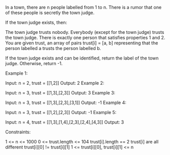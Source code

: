 In a town, there are n people labelled from 1 to n. There is a rumor that one of these people is secretly the town judge.

If the town judge exists, then:

The town judge trusts nobody.
Everybody (except for the town judge) trusts the town judge.
There is exactly one person that satisfies properties 1 and 2.
You are given trust, an array of pairs trust[i] = [a, b] representing that the person labelled a trusts the person labelled b.

If the town judge exists and can be identified, return the label of the town judge. Otherwise, return -1.

Example 1:

Input: n = 2, trust = [[1,2]]
Output: 2
Example 2:

Input: n = 3, trust = [[1,3],[2,3]]
Output: 3
Example 3:

Input: n = 3, trust = [[1,3],[2,3],[3,1]]
Output: -1
Example 4:

Input: n = 3, trust = [[1,2],[2,3]]
Output: -1
Example 5:

Input: n = 4, trust = [[1,3],[1,4],[2,3],[2,4],[4,3]]
Output: 3

Constraints:

1 <= n <= 1000
0 <= trust.length <= 104
trust[i].length == 2
trust[i] are all different
trust[i][0] != trust[i][1]
1 <= trust[i][0], trust[i][1] <= n
